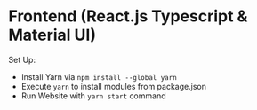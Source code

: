 # Frontend (React.js Typescript & Material UI)

Set Up:

- Install Yarn via `npm install --global yarn`
- Execute `yarn` to install modules from package.json
- Run Website with `yarn start` command
